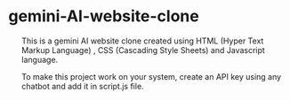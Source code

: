 # gemini-AI-website-clone
<ol>This is a gemini AI website clone created using HTML (Hyper Text Markup Language) , CSS (Cascading Style Sheets) and Javascript language.</ol>
<ol>To make this project work on your system, create an API key using any chatbot and add it in script.js file.</ol>
